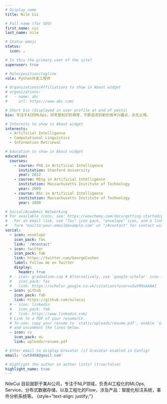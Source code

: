 ```yaml
---
# Display name
title: Nile Cui

# Full name (for SEO)
first_name: cui
last_name: nile

# Status emoji
status:
  icon: ☕️

# Is this the primary user of the site?
superuser: true

# Role/position/tagline
role: Python开发工程师

# Organizations/Affiliations to show in About widget
# organizations:
#   - name: abc
#     url: https://www.abc.com/

# Short bio (displayed in user profile at end of posts)
bio: 专注于AI的MLOps，好奇是知识的萌芽，不断追求的新的技术兴趣点，永无止境。

# Interests to show in About widget
interests:
  - Artificial Intelligence
  - Computational Linguistics
  - Information Retrieval

# Education to show in About widget
education:
  courses:
    - course: PhD in Artificial Intelligence
      institution: Stanford University
      year: 2012
    - course: MEng in Artificial Intelligence
      institution: Massachusetts Institute of Technology
      year: 2009
    - course: BSc in Artificial Intelligence
      institution: Massachusetts Institute of Technology
      year: 2008

# Social/Academic Networking
# For available icons, see: https://wowchemy.com/docs/getting-started/page-builder/#icons
#   For an email link, use "fas" icon pack, "envelope" icon, and a link in the
#   form "mailto:your-email@example.com" or "/#contact" for contact widget.
social:
  - icon: envelope
    icon_pack: fas
    link: '/#contact'
  - icon: twitter
    icon_pack: fab
    link: https://twitter.com/GeorgeCushen
    label: Follow me on Twitter
    display:
      header: true
  # - icon: graduation-cap # Alternatively, use `google-scholar` icon from `ai` icon pack
  #   icon_pack: fas
  #   link: https://scholar.google.co.uk/citations?user=sIwtMXoAAAAJ
  - icon: github
    icon_pack: fab
    link: https://github.com/nilecui
  # - icon: linkedin
  #   icon_pack: fab
  #   link: https://www.linkedin.com/
  # Link to a PDF of your resume/CV.
  # To use: copy your resume to `static/uploads/resume.pdf`, enable `ai` icons in `params.yaml`,
  # and uncomment the lines below.
  - icon: cv
    icon_pack: ai
    link: uploads/resume.pdf

# Enter email to display Gravatar (if Gravatar enabled in Config)
email: 'cwt0408@gmail.com'

# Highlight the author in author lists? (true/false)
highlight_name: true
---
```


NileCui 目前就职于某AI公司，专注于NLP领域，负责AI工程化的MLOps, Service，分布式数据存储，以及工程化的Flow，涉及产品：智能化标注系统，事件分析系统等。
{style="text-align: justify;"}
